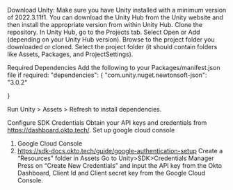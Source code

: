 Download Unity: Make sure you have Unity installed with a minimum version of 2022.3.11f1. You can download the Unity Hub from the Unity website and then install the appropriate version from within Unity Hub.
Clone the repository.
In Unity Hub, go to the Projects tab.
Select Open or Add (depending on your Unity Hub version).
Browse to the project folder you downloaded or cloned.
Select the project folder (it should contain folders like Assets, Packages, and ProjectSettings).

Required Dependencies
Add the following to your Packages/manifest.json file if required:
"dependencies": {
    "com.unity.nuget.newtonsoft-json": "3.0.2"

}

Run Unity > Assets > Refresh to install dependencies.

Configure SDK Credentials
Obtain your API keys and credentials from https://dashboard.okto.tech/.
Set up google cloud console
1. Google Cloud Console
2. https://sdk-docs.okto.tech/guide/google-authentication-setup
Create a “Resources” folder in Assets
Go to Unity>SDK>Credentials Manager
Press on “Create New Credentials” and input the API key from the Okto Dashboard, Client Id and Client secret key from the Google Cloud Console.

